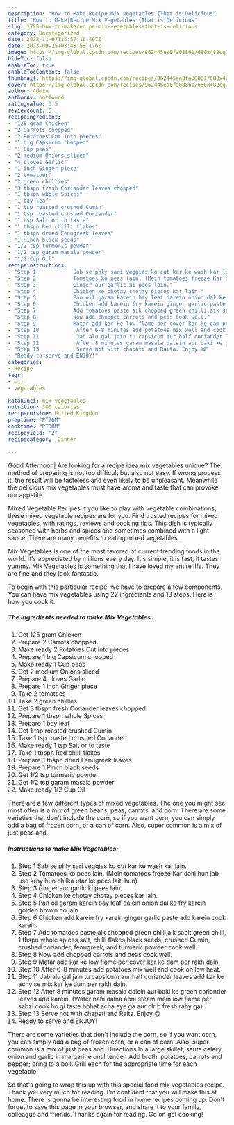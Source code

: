 ```yaml
---
description: "How to Make|Recipe Mix Vegetables {That is Delicious"
title: "How to Make|Recipe Mix Vegetables {That is Delicious"
slug: 1725-how-to-makerecipe-mix-vegetables-that-is-delicious
category: Uncategorized
date: 2022-11-07T16:57:16.497Z
date: 2023-09-25T08:48:58.176Z
image: https://img-global.cpcdn.com/recipes/962445ea0fa08861/680x482cq70/mix-vegetables-recipe-main-photo.jpg
hideToc: false
enableToc: true
enableTocContent: false
thumbnail: https://img-global.cpcdn.com/recipes/962445ea0fa08861/680x482cq70/mix-vegetables-recipe-main-photo.jpg
cover: https://img-global.cpcdn.com/recipes/962445ea0fa08861/680x482cq70/mix-vegetables-recipe-main-photo.jpg
author: Admin
authorAv: notfound
ratingvalue: 3.5
reviewcount: 6
recipeingredient:
- "125 gram Chicken"
- "2 Carrots chopped"
- "2 Potatoes Cut into pieces"
- "1 big Capsicum chopped"
- "1 Cup peas"
- "2 medium Onions sliced"
- "4 cloves Garlic"
- "1 inch Ginger piece"
- "2 tomatoes"
- "2 green chillies"
- "3 tbspn fresh Coriander leaves chopped"
- "1 tbspn whole Spices"
- "1 bay leaf"
- "1 tsp roasted crushed Cumin"
- "1 tsp roasted crushed Coriander"
- "1 tsp Salt or to taste"
- "1 tbspn Red chilli flakes"
- "1 tbspn dried Fenugreek leaves"
- "1 Pinch black seeds"
- "1/2 tsp turmeric powder"
- "1/2 tsp garam masala powder"
- "1/2 Cup Oil"
recipeinstructions:
- "Step 1            Sab se phly sari veggies ko cut kar ke wash kar lain."
- "Step 2            Tomatoes ko pees lain. (Mein tomatoes freeze Kar daiti hun jab use krny hun chilka utar ke pees laiti hun)"
- "Step 3            Ginger aur garlic ki pees lain."
- "Step 4            Chicken ke chotay chotay pieces kar lain."
- "Step 5            Pan oil garam karein bay leaf dalein onion dal ke fry karein golden brown ho jain."
- "Step 6            Chicken add karein fry karein ginger garlic paste add karein cook karein."
- "Step 7            Add tomatoes paste,aik chopped green chilli,aik sabit green chilli, 1 tbspn whole spices,salt, chilli flakes,black seeds, crushed Cumin, crushed coriander, fenugreek, and turmeric powder cook well."
- "Step 8            Now add chopped carrots and peas cook well."
- "Step 9            Matar add kar ke low flame per cover kar ke dam per rakh dain."
- "Step 10            After 6-8 minutes add potatoes mix well and cook on low heat."
- "Step 11            Jab alu gal jain tu capsicum aur half coriander leaves add kar ke achy se mix kar ke dum per rakh dain."
- "Step 12            After 8 minutes garam masala dalein aur baki ke green coriander leaves add karein. (Water nahi dalna apni steam mein low flame per sabzi cook ho gi taste bohat acha eye ga aur clr b fresh rahy ga)."
- "Step 13            Serve hot with chapati and Raita. Enjoy 😋"
- "Ready to serve and ENJOY!"
categories:
- Recipe
tags:
- mix
- vegetables

katakunci: mix vegetables 
nutrition: 300 calories
recipecuisine: United Kingdom
preptime: "PT26M"
cooktime: "PT38M"
recipeyield: "2"
recipecategory: Dinner

---
```



Good Afternoon| Are looking for a recipe idea mix vegetables unique? The method of preparing is not too difficult but also not easy. If wrong process it, the result will be tasteless and even likely to be unpleasant. Meanwhile the delicious mix vegetables must have aroma and taste that can provoke our appetite.





Mixed Vegetable Recipes If you like to play with vegetable combinations, these mixed vegetable recipes are for you. Find trusted recipes for mixed vegetables, with ratings, reviews and cooking tips. This dish is typically seasoned with herbs and spices and sometimes combined with a light sauce. There are many benefits to eating mixed vegetables.

Mix Vegetables is one of the most favored of current trending foods in the world. It's appreciated by millions every day. It's simple, it is fast, it tastes yummy. Mix Vegetables is something that I have loved my entire life. They are fine and they look fantastic.


To begin with this particular recipe, we have to prepare a few components. You can have mix vegetables using 22 ingredients and 13 steps. Here is how you cook it.

<!--inarticleads1-->

##### The ingredients needed to make Mix Vegetables:

1. Get 125 gram Chicken
1. Prepare 2 Carrots chopped
1. Make ready 2 Potatoes Cut into pieces
1. Prepare 1 big Capsicum chopped
1. Make ready 1 Cup peas
1. Get 2 medium Onions sliced
1. Prepare 4 cloves Garlic
1. Prepare 1 inch Ginger piece
1. Take 2 tomatoes
1. Take 2 green chillies
1. Get 3 tbspn fresh Coriander leaves chopped
1. Prepare 1 tbspn whole Spices
1. Prepare 1 bay leaf
1. Get 1 tsp roasted crushed Cumin
1. Take 1 tsp roasted crushed Coriander
1. Make ready 1 tsp Salt or to taste
1. Take 1 tbspn Red chilli flakes
1. Prepare 1 tbspn dried Fenugreek leaves
1. Prepare 1 Pinch black seeds
1. Get 1/2 tsp turmeric powder
1. Get 1/2 tsp garam masala powder
1. Make ready 1/2 Cup Oil


There are a few different types of mixed vegetables. The one you might see most often is a mix of green beans, peas, carrots, and corn. There are some varieties that don&#39;t include the corn, so if you want corn, you can simply add a bag of frozen corn, or a can of corn. Also, super common is a mix of just peas and. 

<!--inarticleads2-->

##### Instructions to make Mix Vegetables:

1. Step 1            Sab se phly sari veggies ko cut kar ke wash kar lain.
1. Step 2            Tomatoes ko pees lain. (Mein tomatoes freeze Kar daiti hun jab use krny hun chilka utar ke pees laiti hun)
1. Step 3            Ginger aur garlic ki pees lain.
1. Step 4            Chicken ke chotay chotay pieces kar lain.
1. Step 5            Pan oil garam karein bay leaf dalein onion dal ke fry karein golden brown ho jain.
1. Step 6            Chicken add karein fry karein ginger garlic paste add karein cook karein.
1. Step 7            Add tomatoes paste,aik chopped green chilli,aik sabit green chilli, 1 tbspn whole spices,salt, chilli flakes,black seeds, crushed Cumin, crushed coriander, fenugreek, and turmeric powder cook well.
1. Step 8            Now add chopped carrots and peas cook well.
1. Step 9            Matar add kar ke low flame per cover kar ke dam per rakh dain.
1. Step 10            After 6-8 minutes add potatoes mix well and cook on low heat.
1. Step 11            Jab alu gal jain tu capsicum aur half coriander leaves add kar ke achy se mix kar ke dum per rakh dain.
1. Step 12            After 8 minutes garam masala dalein aur baki ke green coriander leaves add karein. (Water nahi dalna apni steam mein low flame per sabzi cook ho gi taste bohat acha eye ga aur clr b fresh rahy ga).
1. Step 13            Serve hot with chapati and Raita. Enjoy 😋
1. Ready to serve and ENJOY!

There are some varieties that don&#39;t include the corn, so if you want corn, you can simply add a bag of frozen corn, or a can of corn. Also, super common is a mix of just peas and. Directions In a large skillet, saute celery, onion and garlic in margarine until tender. Add broth, potatoes, carrots and pepper; bring to a boil. Grill each for the appropriate time for each vegetable. 

So that's going to wrap this up with this special food mix vegetables recipe. Thank you very much for reading. I'm confident that you will make this at home. There is gonna be interesting food in home recipes coming up. Don't forget to save this page in your browser, and share it to your family, colleague and friends. Thanks again for reading. Go on get cooking!
